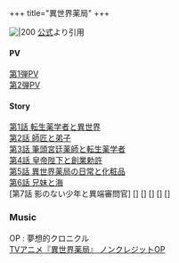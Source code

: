 +++
title="異世界薬局"
+++

![|200](https://encrypted-tbn0.gstatic.com/images?q=tbn:ANd9GcQBwZ08hL_VtqCjniml4Q2JyOxCX5k8hful3g&s)
[公式](https://www.google.com/url?sa=i&url=https%3A%2F%2Fanimestore.docomo.ne.jp%2Fanimestore%2Fci_pc%3FworkId%3D25616&psig=AOvVaw3sl0sKYFW9nPLQRMbcBFI1&ust=1720780286442000&source=images&cd=vfe&opi=89978449&ved=0CBEQjRxqFwoTCMDSpafknocDFQAAAAAdAAAAABAE)より引用

#### PV
[第1弾PV](https://www.youtube.com/watch?v=xa2kxAEUi3Q)\
[第2弾PV](https://www.youtube.com/watch?v=fh7QGRKQ-IA)

#### Story
[第1話 転生薬学者と異世界](https://isekai-yakkyoku.jp/story/01.html)\
[第2話 師匠と弟子](https://isekai-yakkyoku.jp/story/02.html)\
[第3話 筆頭宮廷薬師と転生薬学者](https://isekai-yakkyoku.jp/story/03.html)\
[第4話 皇帝陛下と創業勅許](https://isekai-yakkyoku.jp/story/04.html)\
[第5話 異世界薬局の日常と化粧品](https://isekai-yakkyoku.jp/story/05.html)\
[第6話 兄妹と海](https://isekai-yakkyoku.jp/story/06.html)\
[第7話 影のない少年と異端審問官]
[]
[]
[]
[]
[]

### Music
OP : 夢想的クロニクル\
[TVアニメ『異世界薬局』 ノンクレジットOP](https://www.youtube.com/watch?v=a1cmT5Lj0gc)
